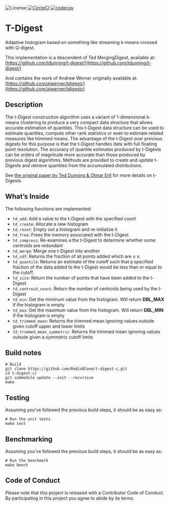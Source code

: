 
![License](https://img.shields.io/badge/License-MIT-blue.svg)
[![CircleCI](https://circleci.com/gh/RedisBloom/t-digest-c.svg?style=svg)](https://circleci.com/gh/RedisBloom/t-digest-c)
[![codecov](https://codecov.io/gh/RedisBloom/t-digest-c/branch/master/graph/badge.svg)](https://codecov.io/gh/RedisBloom/t-digest-c)

# T-Digest

Adaptive histogram based on something like streaming k-means crossed with Q-digest.


This implementation is a descendent of Ted MergingDigest, available at:
[https://github.com/tdunning/t-digest/](https://github.com/tdunning/t-digest/)


And contains the work of  Andrew Werner originally available at:
[https://github.com/ajwerner/tdigestc](https://github.com/ajwerner/tdigestc)

## Description

The t-Digest construction algorithm uses a variant of 1-dimensional
k-means clustering to produce a very compact data structure that allows
accurate estimation of quantiles. This t-Digest data structure can be
used to estimate quantiles, compute other rank statistics or even to
estimate related measures like trimmed means. The advantage of the
t-Digest over previous digests for this purpose is that the t-Digest
handles data with full floating point resolution. The accuracy of
quantile estimates produced by t-Digests can be orders of magnitude more
accurate than those produced by previous digest algorithms. Methods are
provided to create and update t-Digests and retrieve quantiles from the
accumulated distributions.

See [the original paper by Ted Dunning & Otmar
Ertl](https://arxiv.org/abs/1902.04023) for more details on t-Digests.

## What’s Inside

The following functions are implemented:

  - `td_add`: Add a value to the t-Digest with the specified count
  - `td_create`: Allocate a new histogram
  - `td_reset`: Empty out a histogram and re-initialize it
  - `td_free`: Frees the memory associated with the t-Digest
  - `td_compress`: Re-examines a the t-Digest to determine whether some centroids are redundant
  - `td_merge`: Merge one t-Digest into another
  - `td_cdf`:  Returns the fraction of all points added which are &le; x.
  - `td_quantile`: Returns an estimate of the cutoff such that a specified fraction of the data added to the t-Digest would be less than or equal to the cutoff.
  - `td_size`: Return the number of points that have been added to the t-Digest
  - `td_centroid_count`: Return the number of centroids being used by the t-Digest
  - `td_min`: Get the minimum value from the histogram.  Will return __DBL_MAX__ if the histogram is empty
  - `td_max`: Get the maximum value from the histogram.  Will return __DBL_MIN__ if the histogram is empty
  - `td_trimmed_mean`: Returns the trimmed mean ignoring values outside given cutoff upper and lower limits
  - `td_trimmed_mean_symmetric`: Returns the trimmed mean ignoring values outside given a symmetric cutoff limits

## Build notes

``` 
# Build
git clone https://github.com/RedisBloom/t-digest-c.git
cd t-digest-c/
git submodule update --init --recursive
make
```

## Testing 
Assuming you've followed the previous build steps, it should be as easy as:
``` 
# Run the unit tests
make test
```

## Benchmarking

Assuming you've followed the previous build steps, it should be as easy as:
``` 
# Run the benchmark
make bench
```

## Code of Conduct

Please note that this project is released with a Contributor Code of
Conduct. By participating in this project you agree to abide by its
terms.
